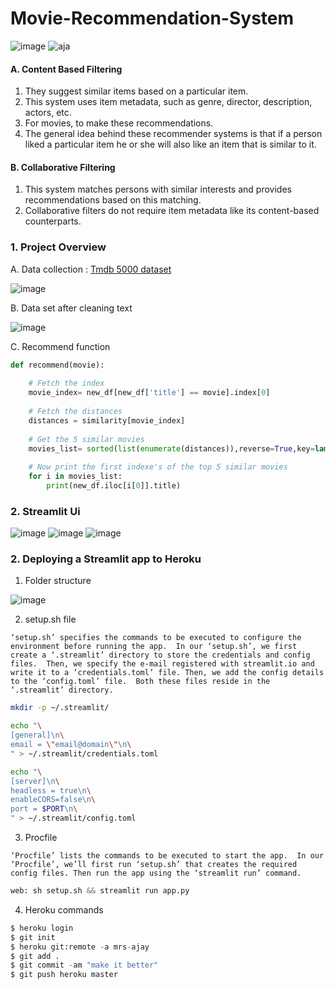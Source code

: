 # Movie-Recommendation-System

![image](https://user-images.githubusercontent.com/37560890/183598989-45e431c6-c66f-40c3-8bfc-606a78880a4d.png)
![aja](https://user-images.githubusercontent.com/37560890/183597991-1d0820b1-c5c2-4f1a-b599-c9f2323e3e7d.png)

#### A. Content Based Filtering
1. They suggest similar items based on a particular item. 
2. This system uses item metadata, such as genre, director, description, actors, etc.
3. For movies, to make these recommendations. 
4. The general idea behind these recommender systems is that if a person liked a particular item
he or she will also like an item that is similar to it.

#### B. Collaborative Filtering

1. This system matches persons with similar interests and provides recommendations based on this matching.
2. Collaborative filters do not require item metadata like its content-based counterparts.

### 1. Project Overview

A. Data collection : [Tmdb 5000 dataset](https://www.kaggle.com/datasets/tmdb/tmdb-movie-metadata)

![image](https://user-images.githubusercontent.com/37560890/183575278-fc9da1e9-b9cf-44e9-a953-8c082108d028.png)

B. Data set after cleaning text

![image](https://user-images.githubusercontent.com/37560890/183575485-ef3bd59d-6121-46e6-9f64-2a9678551ce4.png)

C. Recommend function

```py
def recommend(movie):
    
    # Fetch the index
    movie_index= new_df[new_df['title'] == movie].index[0]
    
    # Fetch the distances
    distances = similarity[movie_index]
    
    # Get the 5 similar movies 
    movies_list= sorted(list(enumerate(distances)),reverse=True,key=lambda x:x[1])[1:6]
    
    # Now print the first indexe's of the top 5 similar movies
    for i in movies_list:
        print(new_df.iloc[i[0]].title)

```

### 2. Streamlit Ui 


![image](https://user-images.githubusercontent.com/37560890/183477463-4c1b6778-1f2c-4166-9971-381ba284c217.png)
![image](https://user-images.githubusercontent.com/37560890/183476828-a751733c-11b3-436f-be30-409a8e1cba3a.png)
![image](https://user-images.githubusercontent.com/37560890/183477100-9334723e-ea9d-421f-b14d-8bef998e97d9.png)

### 2. Deploying a Streamlit app to Heroku

1. Folder structure

![image](https://user-images.githubusercontent.com/37560890/183566414-2271d181-461a-4fa7-a127-93d447a751b8.png)

2. setup.sh file

`
‘setup.sh’ specifies the commands to be executed to configure the environment before running the app. 
In our ‘setup.sh’, we first create a ‘.streamlit’ directory to store the credentials and config files. 
Then, we specify the e-mail registered with streamlit.io and write it to a ‘credentials.toml’ file.
Then, we add the config details to the ‘config.toml’ file. 
Both these files reside in the ‘.streamlit’ directory.
`

```sh
mkdir -p ~/.streamlit/

echo "\
[general]\n\
email = \"email@domain\"\n\
" > ~/.streamlit/credentials.toml

echo "\
[server]\n\
headless = true\n\
enableCORS=false\n\
port = $PORT\n\
" > ~/.streamlit/config.toml

```

3. Procfile

`
‘Procfile’ lists the commands to be executed to start the app. 
In our ‘Procfile’, we’ll first run ‘setup.sh’ that creates the required config files.
Then run the app using the ‘streamlit run’ command.
`

```py
web: sh setup.sh && streamlit run app.py
```

4. Heroku commands

```py 
$ heroku login
$ git init
$ heroku git:remote -a mrs-ajay
$ git add .
$ git commit -am "make it better"
$ git push heroku master

```
